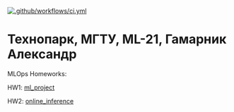 [![.github/workflows/ci.yml](https://github.com/made-mlops-2022/alexander_gamarnik/actions/workflows/ci.yaml/badge.svg)](https://github.com/made-mlops-2022/alexander_gamarnik/actions/workflows/ci.yaml)

Технопарк, МГТУ, ML-21, Гамарник Александр
===================================

MLOps Homeworks:

HW1: [ml_project](https://github.com/made-mlops-2022/alexander_gamarnik/tree/homework1)

HW2: [online_inference](https://github.com/made-mlops-2022/alexander_gamarnik/tree/homework2/online_inference)